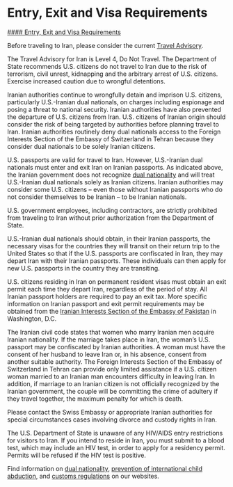 # Entry, Exit and Visa Requirements

[#### Entry, Exit and Visa Requirements](javascript:void(0); "Entry, Exit and Visa Requirements")

Before traveling to Iran, please consider the current [Travel Advisory](https://travel.state.gov/content/travel/en/traveladvisories/traveladvisories/iran-travel-advisory.html).

The Travel Advisory for Iran is Level 4, Do Not Travel. The Department of State recommends U.S. citizens do not travel to Iran due to the risk of terrorism, civil unrest, kidnapping and the arbitrary arrest of U.S. citizens. Exercise increased caution due to wrongful detentions.

Iranian authorities continue to wrongfully detain and imprison U.S. citizens, particularly U.S.-Iranian dual nationals, on charges including espionage and posing a threat to national security. Iranian authorities have also prevented the departure of U.S. citizens from Iran. U.S. citizens of Iranian origin should consider the risk of being targeted by authorities before planning travel to Iran. Iranian authorities routinely deny dual nationals access to the Foreign Interests Section of the Embassy of Switzerland in Tehran because they consider dual nationals to be solely Iranian citizens.

U.S. passports are valid for travel to Iran. However, U.S.-Iranian dual nationals must enter and exit Iran on Iranian passports. As indicated above, the Iranian government does not recognize [dual nationality](https://travel.state.gov/content/travel/en/international-travel/before-you-go/travelers-with-special-considerations/Dual-Nationality-Travelers.html) and will treat U.S.-Iranian dual nationals solely as Iranian citizens. Iranian authorities may consider some U.S. citizens – even those without Iranian passports who do not consider themselves to be Iranian – to be Iranian nationals.

U.S. government employees, including contractors, are strictly prohibited from traveling to Iran without prior authorization from the Department of State.

U.S.-Iranian dual nationals should obtain, in their Iranian passports, the necessary visas for the countries they will transit on their return trip to the United States so that if the U.S. passports are confiscated in Iran, they may depart Iran with their Iranian passports. These individuals can then apply for new U.S. passports in the country they are transiting.

U.S. citizens residing in Iran on permanent resident visas must obtain an exit permit each time they depart Iran, regardless of the period of stay. All Iranian passport holders are required to pay an exit tax. More specific information on Iranian passport and exit permit requirements may be obtained from the [Iranian Interests Section of the Embassy of Pakistan](https://daftar.org/) in Washington, D.C.

The Iranian civil code states that women who marry Iranian men acquire Iranian nationality. If the marriage takes place in Iran, the woman’s U.S. passport may be confiscated by Iranian authorities. A woman must have the consent of her husband to leave Iran or, in his absence, consent from another suitable authority. The Foreign Interests Section of the Embassy of Switzerland in Tehran can provide only limited assistance if a U.S. citizen woman married to an Iranian man encounters difficulty in leaving Iran. In addition, if marriage to an Iranian citizen is not officially recognized by the Iranian government, the couple will be committing the crime of adultery if they travel together, the maximum penalty for which is death.

Please contact the Swiss Embassy or appropriate Iranian authorities for special circumstances cases involving divorce and custody rights in Iran.

The U.S. Department of State is unaware of any HIV/AIDS entry restrictions for visitors to Iran. If you intend to reside in Iran, you must submit to a blood test, which may include an HIV test, in order to apply for a residency permit. Permits will be refused if the HIV test is positive.

Find information on [dual nationality](https://travel.state.gov/content/travel/en/international-travel/before-you-go/travelers-with-special-considerations/Dual-Nationality-Travelers.html), [prevention of international child abduction](https://travel.state.gov/content/travel/en/International-Parental-Child-Abduction/prevention.html), and [customs regulations](https://travel.state.gov/content/travel/en/international-travel/before-you-go/customs-and-import.html) on our websites.